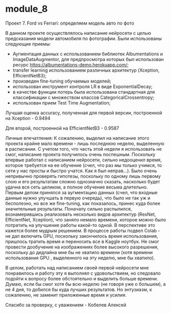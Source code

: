 # module_8
 Проект 7. Ford vs Ferrari: определяем модель авто по фото 
 
В данном проекте осуществлялось написание нейросети с целью предсказания модели автомобиля по фотографии. Были использованы следующие приемы:
 - Аугментация данных с использованием библиотек Albumentations и ImageDataAugmentor, для предпросмотра которых был использован ресурс https://albumentations-demo.herokuapp.com/;
 - transfer learning использованием различных архитектур (Xception, EfficientNetB3);
 - произведен fine-tuning обучаемых моделей;
 - использован инструмент контроля LR в виде ExponentialDecay;
 - в качестве функции потерь была использована стандартная для классификации с множеством классов CategoricalCrossentropy;
 - использован прием Test Time Augmentation;

Лучшая оценка accuracy, полученная для первой версии, построенной на Xception - 0.9494

Для второй, построенной на EfficientNetB3 - 0.9587

Личные впечатления:
К сожалению, выделил на написание этого проекта крайне мало времени - лишь последнюю неделю, выделенную в расписании. С учетом того, что часть этой недели я использовать не смог, написание проекта получилось очень поспешным. Поскольку впервые работал с написанием нейросети, сильно недооценил время, которое требуется на ее обучение (счел, что раз мы только учимся, то сети у нас просты и быстро учатся. Как я был неправ...). 
Было очень непривычно проверять гипотезы, поскольку по одному лишь первому слою и его результатам сложно однозначно сказать, насколько будет удачна вся сеть целиком, а полное обучение весьма длительно. 
Первым делом принялся за аугментацию данных (счел, что входные данные нужно улучшать в первую очередь), что было не так уж и бесполезно, но все же fine-tuning, как показалось, принес куда более значительные результаты. 
Поначалу сильно распылился, вознамерившись реализовать несколько видов архитектур (ResNet, EfficientNet, Xception), что заняло немало времени, которое можно было потратить на улучшение работы какой-то одной. В перспективе это кажется более мудрым решением. 
В процессе работы подвел Colab - не дал включить GPU, поскольку закончилось время использования, пришлось тратить время и переносить все в Kaggle ноутбук. 
Не смог провести дообучение на изображениях более высокого разрешения, поскольку до дедлайна мне бы не хватило времени (хотя времени использования GPU , выделенного на эту неделю, мне бы хватило).

В целом, работать над написанием своей первой нейросети мне понравилось и работу эту я выполнял с удовольствием, но следовало подойти к вопросу более обстоятельно и выделить больше времени. Думаю, если бы смог хотя бы всю неделю (не говоря уже о большем), а не 4 дня, то добился бы куда лучших результатов. Но энтузиазм, к сожалению, не заменит приложенные время и усилия.

Спасибо за проверку, с уважением - Кобелев Алексей
